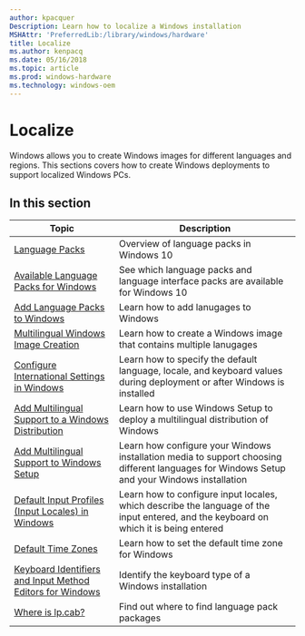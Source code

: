 ```yaml
---
author: kpacquer
Description: Learn how to localize a Windows installation
MSHAttr: 'PreferredLib:/library/windows/hardware'
title: Localize
ms.author: kenpacq
ms.date: 05/16/2018
ms.topic: article
ms.prod: windows-hardware
ms.technology: windows-oem
---
```


# Localize

Windows allows you to create Windows images for different languages and regions. This sections covers how to create Windows deployments to support localized Windows PCs.

## In this section

| Topic | Description |
|  --- | ---  |
| [Language Packs](language-packs-and-windows-deployment.md) | Overview of language packs in Windows 10 | 
| [Available Language Packs for Windows](available-language-packs-for-windows.md) | See which language packs and language interface packs are available for Windows 10 |
| [Add Language Packs to Windows](add-language-packs-to-windows.md) | Learn how to add lanugages to Windows |
| [Multilingual Windows Image Creation](multilingual-windows-image-creation.md) | Learn how to create a Windows image that contains multiple lanugages |
| [Configure International Settings in Windows](configure-international-settings-in-windows.md) | Learn how to specify the default language, locale, and keyboard values during deployment or after Windows is installed |
| [Add Multilingual Support to a Windows Distribution](add-multilingual-support-to-a-windows-distribution.md) | Learn how to use Windows Setup to deploy a multilingual distribution of Windows |
| [Add Multilingual Support to Windows Setup](add-multilingual-support-to-windows-setup.md) | Learn how configure your Windows installation media to support choosing different languages for Windows Setup and your Windows installation
| [Default Input Profiles (Input Locales) in Windows](default-input-locales-for-windows-language-packs.md) |Learn how to configure input locales, which describe the language of the input entered, and the keyboard on which it is being entered |
| [Default Time Zones](default-time-zones.md) | Learn how to set the default time zone for Windows | 
| [Keyboard Identifiers and Input Method Editors for Windows](windows-language-pack-default-values.md) | Identify the keyboard type of a Windows installation |
| [Where is lp.cab?](where-is-lpcab.md) | Find out where to find language pack packages |